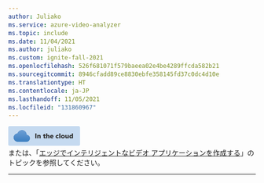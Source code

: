 ```yaml
---
author: Juliako
ms.service: azure-video-analyzer
ms.topic: include
ms.date: 11/04/2021
ms.author: juliako
ms.custom: ignite-fall-2021
ms.openlocfilehash: 526f681071f579baeea02e4be4289ffcda582b21
ms.sourcegitcommit: 8946cfadd89ce8830ebfe358145fd37c0dc4d10e
ms.translationtype: HT
ms.contentlocale: ja-JP
ms.lasthandoff: 11/05/2021
ms.locfileid: "131860967"
---
```

![クラウドのアイコン](../media/env-icon/cloud.png)  
または、「[エッジでインテリジェントなビデオ アプリケーションを作成する](../../index.yml)」のトピックを参照してください。

---
